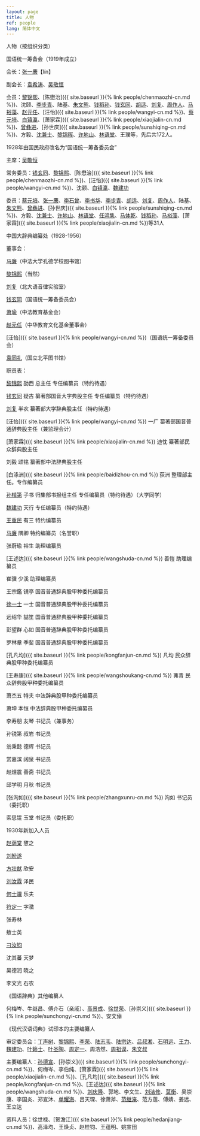 ```yaml
---
layout: page
title: 人物
ref: people
lang: 简体中文
---
```


人物（按组织分类）

国语统一筹备会（1919年成立）

会长：[张一麐](https://baike.baidu.com/item/张一麐)【lín】

副会长：[袁希涛](https://baike.baidu.com/item/袁希涛)、[吴敬恒](https://baike.baidu.com/item/吴敬恒)

会员：[黎锦熙](https://baike.baidu.com/item/黎锦熙)、[陈懋治]({{ site.baseurl }}{% link people/chenmaozhi-cn.md %})、沈颐、[李步青](https://baike.baidu.com/item/李步青)、陆基、[朱文熊](https://baike.baidu.com/item/朱文熊)、[钱稻孙](https://baike.baidu.com/item/钱稻孙)、[钱玄同](https://baike.baidu.com/item/钱玄同)、[胡适](https://baike.baidu.com/item/胡适)、[刘复](https://baike.baidu.com/item/刘复)、[周作人](https://baike.baidu.com/item/周作人)、[马裕藻](https://baike.baidu.com/item/马裕藻)、[赵元任](https://baike.baidu.com/item/赵元任)、[汪怡]({{ site.baseurl }}{% link people/wangyi-cn.md %})、[蔡元培](https://baike.baidu.com/item/蔡元培/119206)、[白镇瀛](https://baike.baidu.com/item/白涤洲)、[萧家霖]({{ site.baseurl }}{% link people/xiaojialin-cn.md %})、[曾彝进](https://baike.baidu.com/item/曾彝进)、[孙世庆]({{ site.baseurl }}{% link people/sunshiqing-cn.md %})、方毅、[沈兼士](https://baike.baidu.com/item/沈兼士)、[黎锦晖](https://baike.baidu.com/item/黎锦晖)、[许地山](https://baike.baidu.com/item/许地山)、[林语堂](https://baike.baidu.com/item/林语堂)、王璞等，先后共172人。

1928年由国民政府改名为“国语统一筹备委员会”

主席：[吴敬恒](https://baike.baidu.com/item/吴敬恒)

常务委员：[钱玄同](https://baike.baidu.com/item/钱玄同)、[黎锦熙](https://baike.baidu.com/item/黎锦熙)、[陈懋治]({{ site.baseurl }}{% link people/chenmaozhi-cn.md %})、[汪怡]({{ site.baseurl }}{% link people/wangyi-cn.md %})、沈颐、[白镇瀛](https://baike.baidu.com/item/白涤洲)、[魏建功](https://baike.baidu.com/item/魏建功/1116970)

委员：[蔡元培](https://baike.baidu.com/item/蔡元培/119206)、[张一麐](https://baike.baidu.com/item/张一麐)、[李石曾](https://baike.baidu.com/item/李石曾)、[李书华](https://baike.baidu.com/item/李书华)、[李步青](https://baike.baidu.com/item/李步青)、[胡适](https://baike.baidu.com/item/胡适)、[刘复](https://baike.baidu.com/item/刘复)、[周作人](https://baike.baidu.com/item/周作人)、陆基、[朱文熊](https://baike.baidu.com/item/朱文熊)、[曾彝进](https://baike.baidu.com/item/曾彝进)、[孙世庆]({{ site.baseurl }}{% link people/sunshiqing-cn.md %})、方毅、[沈兼士](https://baike.baidu.com/item/沈兼士)、[许地山](https://baike.baidu.com/item/许地山)、[林语堂](https://baike.baidu.com/item/林语堂)、[任鸿隽](https://baike.baidu.com/item/任鸿隽)、[马体乾](https://baike.baidu.com/item/马体乾)、[钱稻孙](https://baike.baidu.com/item/钱稻孙)、[马裕藻](https://baike.baidu.com/item/马裕藻)、[萧家霖]({{ site.baseurl }}{% link people/xiaojialin-cn.md %})等31人

中国大辞典编纂处（1928-1956）

董事会：

[马廉](https://baike.baidu.com/item/马廉)（中法大学孔德学校图书馆）

[黎锦熙](https://baike.baidu.com/item/黎锦熙)（当然）

[刘复](https://baike.baidu.com/item/刘复)（北大语音律实验室）

[钱玄同](https://baike.baidu.com/item/钱玄同)（国语统一筹备委员会）

[萧瑜](https://baike.baidu.com/item/萧瑜)（中法教育基金会）

[赵元任](https://baike.baidu.com/item/赵元任)（中华教育文化基金董事会）

[汪怡]({{ site.baseurl }}{% link people/wangyi-cn.md %})（国语统一筹备委员会）

[袁同礼](https://baike.baidu.com/item/袁同礼)（国立北平图书馆）

职员表：

[黎锦熙](https://baike.baidu.com/item/黎锦熙) 劭西 总主任 专任编纂员（特约待遇）

[钱玄同](https://baike.baidu.com/item/钱玄同) 疑古 纂著部国音大字典股主任 专任编纂员（特约待遇）

[刘复](https://baike.baidu.com/item/刘复) 半农 纂著部大学辞典股主任（特约待遇）

[汪怡]({{ site.baseurl }}{% link people/wangyi-cn.md %}) 一广 纂著部国音普通辞典股主任（兼监理会计）

[萧家霖]({{ site.baseurl }}{% link people/xiaojialin-cn.md %}) 迪忱 纂著部民众辞典股主任

刘毅 颂铭 纂著部中法辞典股主任

[白涤洲]({{ site.baseurl }}{% link people/baidizhou-cn.md %}) 荻洲 整理部主任。专作编纂员

[孙楷第](https://baike.baidu.com/item/孙楷第) 子书 归集部书报组主任 专任编纂员（特约待遇）（大学同学）

[魏建功](https://baike.baidu.com/item/魏建功/1116970) 天行 专任编纂员（特约待遇）

[王重民](https://baike.baidu.com/item/王重民) 有三 特约编纂员

[马廉](https://baike.baidu.com/item/马廉) 隅卿 特约编纂员（名誉职）

张蔚瑜 裕生 助理编纂员

[王述达]({{ site.baseurl }}{% link people/wangshuda-cn.md %}) 善愷 助理编纂员

崔骥 少溪 助理编纂员

王宗鑑 镜亭 国音普通辞典股甲种委托编纂员

[徐一士](https://baike.baidu.com/item/徐一士) 一士 国音普通辞典股甲种委托编纂员

远绍华 喆笙 国音普通辞典股甲种委托编纂员

彭望群 心如 国音普通辞典股甲种委托编纂员

罗林章 季斐 国音普通辞典股甲种委托编纂员

[孔凡均]({{ site.baseurl }}{% link people/kongfanjun-cn.md %}) 凡均 民众辞典股甲种委托编纂员

[王寿康]({{ site.baseurl }}{% link people/wangshoukang-cn.md %}) 茀青 民众辞典股甲种委托编纂员

萧杰五 特夫 中法辞典股甲种委托编纂员

萧坤 本恒 中法辞典股甲种委托编纂员

李寿朋 友琴 书记员（兼事务）

孙锐第 叔岩 书记员

翁秉懿 德辉 书记员

赏嘉滨 阔泉 书记员

赵煜震 善斋 书记员

邱学明 月秋 书记员

[张洵如]({{ site.baseurl }}{% link people/zhangxunru-cn.md %})  洵如 书记员（委托职）

索思锟 玉堂 书记员（委托职）

1930年新加入人员

[赵荫棠](https://baike.baidu.com/item/赵荫棠) 憇之

[刘盼遂](https://baike.baidu.com/item/刘盼遂)

[方壮猷](https://baike.baidu.com/item/方壮猷) 欣安

[刘汝霖](https://baike.baidu.com/item/刘汝霖) 泽民

[何士骥](https://baike.baidu.com/item/何士骥) 乐夫

[符定一](https://baike.baidu.com/item/符定一) 字瀓

张寿林

敖士英

[刁汝钧](https://baike.baidu.com/item/刁汝钧)

沈其蕃 天梦

吴德润 晓之

李文光 石农

《国语辞典》其他编纂人

何梅岑、牛继昌、傅介石（亲戚）、[高景成](https://baike.baidu.com/item/高景成)、[徐世荣](https://baike.baidu.com/item/徐世荣/1142033)、[孙崇义]({{ site.baseurl }}{% link people/sunchongyi-cn.md %})、安文倬

《现代汉语词典》试印本的主要编纂人

审定委员会：[丁声树](https://baike.baidu.com/item/丁声树)、[黎锦熙](https://baike.baidu.com/item/黎锦熙)、[李荣](https://baike.baidu.com/item/李荣/132357)、[陆志韦](https://baike.baidu.com/item/陆志韦)、[陆宗达](https://baike.baidu.com/item/陆宗达)、[吕叔湘](https://baike.baidu.com/item/吕叔湘)、[石明远](https://baike.baidu.com/item/石明远)、[王力](https://baike.baidu.com/item/王力/3888)、[魏建功](https://baike.baidu.com/item/魏建功/1116970)、[叶籁士](https://baike.baidu.com/item/叶籁士)、[叶圣陶](https://baike.baidu.com/item/叶圣陶)、[周定一](https://baike.baidu.com/item/周定一/5825154)、周浩然、[周祖谟](https://baike.baidu.com/item/周祖谟)、[朱文叔](https://baike.baidu.com/item/朱文叔)

主要编纂人：[孙德宣](https://baike.baidu.com/item/孙德宣)、[孙崇义]({{ site.baseurl }}{% link people/sunchongyi-cn.md %})、何梅岑、李伯纯、[萧家霖]({{ site.baseurl }}{% link people/xiaojialin-cn.md %})、[孔凡均]({{ site.baseurl }}{% link people/kongfanjun-cn.md %})、[王述达]({{ site.baseurl }}{% link people/wangshuda-cn.md %})、[刘庆隆](https://baike.baidu.com/item/刘庆隆)、郭地、李文生、[刘洁修](https://baike.baidu.com/item/刘洁修)、[莫衡](https://baike.baidu.com/item/莫衡/5404038)、吴崇康、李国炎、郑宣沐、[单耀海](https://baike.baidu.com/item/单耀海)、吕天琛、徐萧斧、[范继淹](https://baike.baidu.com/item/范继淹)、范方莲、傅婧、姜远、王立达

资料人员：徐世禄、[贺澹江]({{ site.baseurl }}{% link people/hedanjiang-cn.md %})、高泽均、王焕贞、赵桂钧、王蕴明、姚宣田
